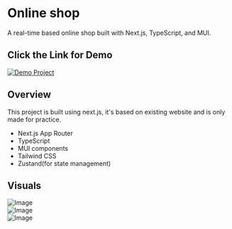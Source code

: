 # Online shop

A real-time based online shop built with Next.js, TypeScript, and MUI.

## Click the Link for Demo 

<a href="https://online-shop-five-roan.vercel.app/" target="_blank">
  <img src="https://img.shields.io/badge/Demo%20Project-Visit-yellow?style=for-the-badge&logo=vercel" alt="Demo Project" />
</a>

## Overview

This project is built using next.js, it's based on existing website and is only made for practice.

- Next.js App Router
- TypeScript
- MUI components
- Tailwind CSS
- Zustand(for state management)

## Visuals

![Image](https://github.com/user-attachments/assets/ade759db-bafb-4441-8923-9e797a0a4737)
<br>
![Image](https://github.com/user-attachments/assets/df9c1a6a-3d67-4284-bcbc-d1a4bcc84d77)
<br>
![Image](https://github.com/user-attachments/assets/079889df-f84a-4fb6-bbf0-c8a5f4d96c0a)

